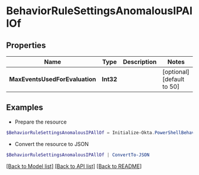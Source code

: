 # BehaviorRuleSettingsAnomalousIPAllOf
## Properties

Name | Type | Description | Notes
------------ | ------------- | ------------- | -------------
**MaxEventsUsedForEvaluation** | **Int32** |  | [optional] [default to 50]

## Examples

- Prepare the resource
```powershell
$BehaviorRuleSettingsAnomalousIPAllOf = Initialize-Okta.PowerShellBehaviorRuleSettingsAnomalousIPAllOf  -MaxEventsUsedForEvaluation null
```

- Convert the resource to JSON
```powershell
$BehaviorRuleSettingsAnomalousIPAllOf | ConvertTo-JSON
```

[[Back to Model list]](../README.md#documentation-for-models) [[Back to API list]](../README.md#documentation-for-api-endpoints) [[Back to README]](../README.md)

